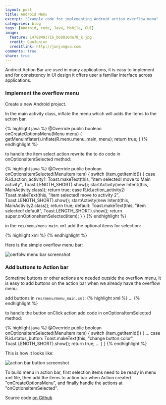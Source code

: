 ```yaml
---
layout: post
title: Android Menu
excerpt: "Example code for implementing Android action overflow menu"
categories: blog
tags: [Android, code, Java, Mobile, GUI]
image:
  feature: 14788493716_b68010de78_k.jpg
  credit: GuoJunjun
  creditlink: http://junjunguo.com
comments: true
share: true
---
```


Android Action Bar are used in many applications, it is easy to implement and for consistency in UI design it offers user a familiar interface across applications.

### Implement the overflow menu 

Create a new Android project.

In the main activity class, inflate the menu which will adds the items to the action bar. 

{% highlight java %}
    @Override
    public boolean onCreateOptionsMenu(Menu menu) {
        getMenuInflater().inflate(R.menu.menu_main, menu);
        return true;
    }
{% endhighlight %}

to handle the item select action rewrite the to do code in onOptionsItemSelected method:

{% highlight java %}
@Override
public boolean onOptionsItemSelected(MenuItem item) {
    switch (item.getItemId()) {
        case R.id.action_activity1:
            Toast.makeText(this, "item selected! move to Main activity", Toast.LENGTH_SHORT).show();
            startActivity(new Intent(this, MainActivity.class));
            return true;
        case R.id.action_activity2:
            Toast.makeText(this, "item selected! move to activity 2", Toast.LENGTH_SHORT).show();
            startActivity(new Intent(this, MainActivity2.class));
            return true;
        default:
            Toast.makeText(this, "item selected! default", Toast.LENGTH_SHORT).show();
            return super.onOptionsItemSelected(item);
    }
}
{% endhighlight %}

in the `res/menu/menu_main.xml` add the optional items for selection:

{% highlight xml %}
<item android:id="@+id/action_settings"
      android:title="@string/action_settings"
      android:orderInCategory="100"
      app:showAsAction="never"/>
<item android:id="@+id/action_activity1"
      android:title="Main Activity"
      android:orderInCategory="100"
      app:showAsAction="never"/>
<item android:id="@+id/action_activity2"
      android:title="Activity 2"
      android:orderInCategory="100"
      app:showAsAction="never"/>
{% endhighlight %}


Here is the simple overflow menu bar:

![oerfolw menu bar screenshot](https://raw.githubusercontent.com/junjunguo/android/39976ba2ddd44b7479c03f8d3070fc7268678cd9/AndroidMenubar/overflowmenu.png)

### Add buttons to Action bar

Sometime buttons or other actions are needed outside the overflow menu, it is easy to add buttons on the action bar when 
we already have the overflow menu.

add buttons in  `res/menu/menu_main.xml`:
{% highlight xml %}
...
<item android:id="@+id/status_button"
      android:title="actionBtn"
      android:orderInCategory="100"
      app:showAsAction="ifRoom"/>
<item android:id="@+id/action_button"
      android:title="actionBtn"
      android:orderInCategory="100"
      app:showAsAction="ifRoom"/>
{% endhighlight %}

to handle the button onClick action add code in onOptionsItemSelected method:

{% highlight java %}
@Override
public boolean onOptionsItemSelected(MenuItem item) {
    switch (item.getItemId()) {
        ...
        case R.id.status_button:
            Toast.makeText(this, "change button color", Toast.LENGTH_SHORT).show();
            return true;
        ...
    }
}
{% endhighlight %}

This is how it looks like:

![action bar button screenshot](https://raw.githubusercontent.com/junjunguo/android/master/AndroidMenubar/actionbarbutton.png)

To build menu in action bar, first selection items need to be ready in menu xml file, 
then add the items to action bar when Action created "onCreateOptionsMenu", and finally handle the actions at 
"onOptionsItemSelected".

Source code [on Github](https://github.com/junjunguo/android/tree/master/AndroidMenubar)